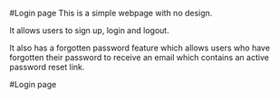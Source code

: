 #Login page
This is a simple webpage with no design.

It allows users to sign up, login and logout.

It also has a forgotten password feature which allows users who have forgotten their password to receive an email which contains an active password reset link.

#Login page
